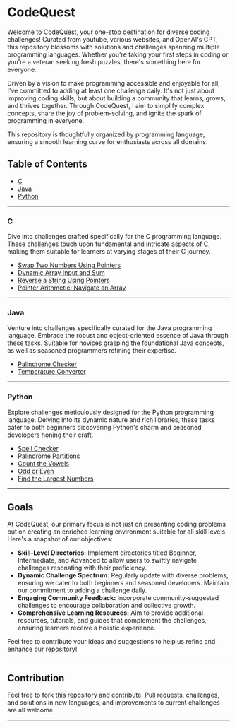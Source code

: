 # CodeQuest

Welcome to CodeQuest, your one-stop destination for diverse coding challenges! Curated from youtube, various websites, and OpenAI's GPT, this repository blossoms with solutions and challenges spanning multiple programming languages. Whether you're taking your first steps in coding or you're a veteran seeking fresh puzzles, there's something here for everyone.

Driven by a vision to make programming accessible and enjoyable for all, I've committed to adding at least one challenge daily. It's not just about improving coding skills, but about building a community that learns, grows, and thrives together. Through CodeQuest, I aim to simplify complex concepts, share the joy of problem-solving, and ignite the spark of programming in everyone.

This repository is thoughtfully organized by programming language, ensuring a smooth learning curve for enthusiasts across all domains.

## Table of Contents

- [C](#c)
- [Java](#java)
- [Python](#python)

---

### C

Dive into challenges crafted specifically for the C programming language. These challenges touch upon fundamental and intricate aspects of C, making them suitable for learners at varying stages of their C journey.

- [Swap Two Numbers Using Pointers](C/Swap%20Two%20Numbers)
- [Dynamic Array Input and Sum](C/Dynamic%20Array%20Input%20and%20Sum)
- [Reverse a String Using Pointers](C/Reverse%20a%20String)
- [Pointer Arithmetic: Navigate an Array](C/Pointer%20Arithmetic/)

---

### Java

Venture into challenges specifically curated for the Java programming language. Embrace the robust and object-oriented essence of Java through these tasks. Suitable for novices grasping the foundational Java concepts, as well as seasoned programmers refining their expertise.

- [Palindrome Checker](Java/Palindrome%20Checker/)
- [Temperature Converter](Java/Temperature%20Converter/)

---

### Python

Explore challenges meticulously designed for the Python programming language. Delving into its dynamic nature and rich libraries, these tasks cater to both beginners discovering Python's charm and seasoned developers honing their craft.

- [Spell Checker](Python/Spell%20Checker)
- [Palindrome Partitions](Python/Palindrome%20Partitions)
- [Count the Vowels](Python/Count%20the%20Vowels)
- [Odd or Even](Python/Odd%20or%20Even)
- [Find the Largest Numbers](Python/Find%20the%20Largest%20Numbers)

---

## Goals

At CodeQuest, our primary focus is not just on presenting coding problems but on creating an enriched learning environment suitable for all skill levels. Here's a snapshot of our objectives:

- **Skill-Level Directories:** Implement directories titled Beginner, Intermediate, and Advanced to allow users to swiftly navigate challenges resonating with their proficiency.
- **Dynamic Challenge Spectrum:** Regularly update with diverse problems, ensuring we cater to both beginners and seasoned developers. Maintain our commitment to adding a challenge daily.
- **Engaging Community Feedback:** Incorporate community-suggested challenges to encourage collaboration and collective growth.
- **Comprehensive Learning Resources:** Aim to provide additional resources, tutorials, and guides that complement the challenges, ensuring learners receive a holistic experience.

Feel free to contribute your ideas and suggestions to help us refine and enhance our repository!

---

## Contribution

Feel free to fork this repository and contribute. Pull requests, challenges, and solutions in new languages, and improvements to current challenges are all welcome.

---
